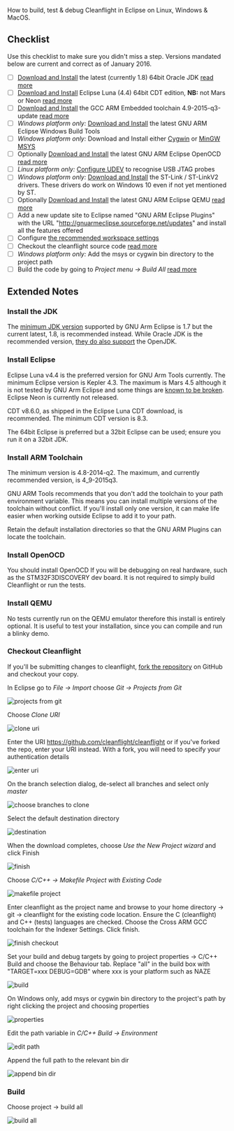 How to build, test & debug Cleanflight in Eclipse on Linux, Windows & MacOS.

## Checklist

Use this checklist to make sure you didn't miss a step. Versions mandated below are current and correct as of January 2016.

- [ ] [Download and Install](http://www.oracle.com/technetwork/java/javase/downloads/jdk8-downloads-2133151.html) the latest (currently 1.8) 64bit Oracle JDK [read more](#install-the-jdk)
- [ ] [Download and Install](https://eclipse.org/downloads/packages/eclipse-ide-cc-developers/lunasr2) Eclipse Luna (4.4) 64bit CDT edition, **NB:** not Mars or Neon [read more](#install-eclipse)
- [ ] [Download and Install](https://launchpad.net/gcc-arm-embedded/4.9/4.9-2015-q3-update) the GCC ARM Embedded toolchain 4.9-2015-q3-update [read more](#install-arm-toolchain)
 - [ ] *Windows platform only:* [Download and Install](https://github.com/gnuarmeclipse/windows-build-tools/releases) the latest GNU ARM Eclipse Windows Build Tools
 - [ ] *Windows platform only:* Download and Install either [Cygwin](http://cygwin.com/install.html) or [MinGW MSYS](http://sourceforge.net/projects/mingw/files/latest/download)
- [ ] Optionally [Download and Install](https://github.com/gnuarmeclipse/openocd/releases) the latest GNU ARM Eclipse OpenOCD [read more](#install-openocd)
 - [ ] *Linux platform only:* [Configure UDEV](http://gnuarmeclipse.github.io/openocd/install/#udev) to recognise USB JTAG probes
 - [ ] *Windows platform only:* [Download and Install](http://www.st.com/web/en/catalog/tools/FM147/SC1887/PF260219) the ST-Link / ST-LinkV2 drivers. These drivers do work on Windows 10 even if not yet mentioned by ST.
- [ ] Optionally [Download and Install](https://github.com/gnuarmeclipse/qemu/releases) the latest GNU ARM Eclipse QEMU [read more](#install-qemu)
- [ ] Add a new update site to Eclipse named "GNU ARM Eclipse Plugins" with the URL "http://gnuarmeclipse.sourceforge.net/updates" and install all the features offered
- [ ] Configure [the recommended workspace settings](http://gnuarmeclipse.github.io/eclipse/workspace/preferences/)
- [ ] Checkout the cleanflight source code [read more](#checkout-cleanflight)
 - [ ] *Windows platform only:* Add the msys or cygwin bin directory to the project path
- [ ] Build the code by going to *Project menu -> Build All* [read more](#build)

## Extended Notes

### Install the JDK

The [minimum JDK version](http://gnuarmeclipse.github.io/plugins/install/#java) supported by GNU Arm Eclipse is 1.7 but the current latest, 1.8, is recommended instead. While Oracle JDK is the recommended version, [they do also support](http://gnuarmeclipse.github.io/plugins/install/#java) the OpenJDK.

### Install Eclipse

Eclipse Luna v4.4 is the preferred version for GNU Arm Tools currently. The minimum Eclipse version is Kepler 4.3. The maximum is Mars 4.5 although it is not tested by GNU Arm Eclipse and some things are [known to be broken](http://gnuarmeclipse.github.io/plugins/install/#eclipse--cdt). Eclipse Neon is currently not released.

CDT v8.6.0, as shipped in the Eclipse Luna CDT download, is recommended. The minimum CDT version is 8.3.

The 64bit Eclipse is preferred but a 32bit Eclipse can be used; ensure you run it on a 32bit JDK.

### Install ARM Toolchain

The minimum version is 4.8-2014-q2. The maximum, and currently recommended version, is 4_9-2015q3.

GNU ARM Tools recommends that you don't add the toolchain to your path environment variable. This means you can install multiple versions of the toolchain without conflict. If you'll install only one version, it can make life easier when working outside Eclipse to add it to your path.

Retain the default installation directories so that the GNU ARM Plugins can locate the toolchain.

### Install OpenOCD

You should install OpenOCD If you will be debugging on real hardware, such as the STM32F3DISCOVERY dev board. It is not required to simply build Cleanflight or run the tests.

### Install QEMU

No tests currently run on the QEMU emulator therefore this install is entirely optional. It is useful to test your installation, since you can compile and run a blinky demo.

### Checkout Cleanflight

If you'll be submitting changes to cleanflight, [fork the repository](https://help.github.com/articles/fork-a-repo/) on GitHub and checkout your copy.

In Eclipse go to *File -> Import* choose *Git -> Projects from Git*

![projects from git](assets/building-in-eclipse/checkout-cleanflight-001.PNG)

Choose *Clone URI*

![clone uri](assets/building-in-eclipse/checkout-cleanflight-002.PNG)

Enter the URI https://github.com/cleanflight/cleanflight or if you've forked the repo, enter your URI instead. With a fork, you will need to specify your authentication details

![enter uri](assets/building-in-eclipse/checkout-cleanflight-003.PNG)

On the branch selection dialog, de-select all branches and select only *master*

![choose branches to clone](assets/building-in-eclipse/checkout-cleanflight-004.PNG)

Select the default destination directory

![destination](assets/building-in-eclipse/checkout-cleanflight-005.PNG)

When the download completes, choose *Use the New Project wizard* and click Finish

![finish](assets/building-in-eclipse/checkout-cleanflight-006.PNG)

Choose *C/C++ -> Makefile Project with Existing Code*

![makefile project](assets/building-in-eclipse/checkout-cleanflight-007.PNG)

Enter cleanflight as the project name and browse to your home directory -> git -> cleanflight for the existing code location. Ensure the C (cleanflight) and C++ (tests) languages are checked. Choose the Cross ARM GCC toolchain for the Indexer Settings. Click finish.

![finish checkout](assets/building-in-eclipse/checkout-cleanflight-008.PNG)

Set your build and debug targets by going to project properties -> C/C++ Build and choose the Behaviour tab. Replace "all" in the build box with "TARGET=xxx DEBUG=GDB" where xxx is your platform such as NAZE

![build](assets/building-in-eclipse/checkout-cleanflight-012.PNG)

On Windows only, add msys or cygwin bin directory to the project's path by right clicking the project and choosing properties

![properties](assets/building-in-eclipse/checkout-cleanflight-009.PNG)

Edit the path variable in *C/C++ Build -> Environment*

![edit path](assets/building-in-eclipse/checkout-cleanflight-010.PNG)

Append the full path to the relevant bin dir

![append bin dir](assets/building-in-eclipse/checkout-cleanflight-011.PNG)

### Build

Choose project -> build all

![build all](assets/building-in-eclipse/checkout-cleanflight-013.PNG)
